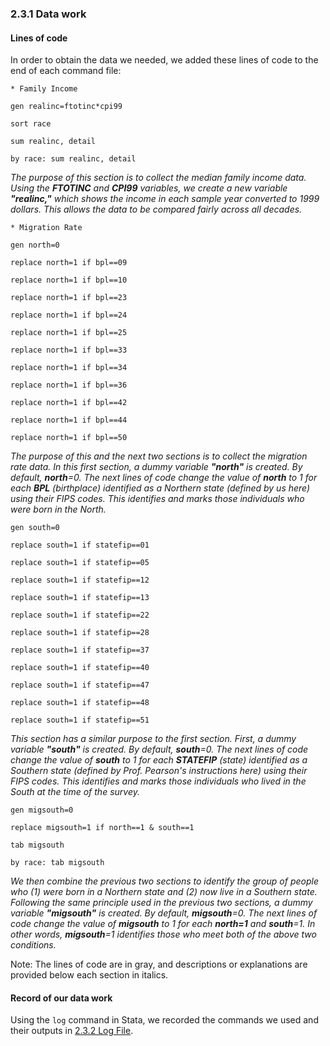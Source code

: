### 2.3.1 Data work
#### Lines of code
In order to obtain the data we needed, we added these lines of code to the end of each command file:

`* Family Income`

`gen realinc=ftotinc*cpi99`

`sort race`

`sum realinc, detail`

`by race: sum realinc, detail`

*The purpose of this section is to collect the median family income data. Using the **FTOTINC** and **CPI99** variables, we create a new variable **"realinc,"** which shows the income in each sample year converted to 1999 dollars. This allows the data to be compared fairly across all decades.*

`* Migration Rate`

`gen north=0`

`replace north=1 if bpl==09`

`replace north=1 if bpl==10`

`replace north=1 if bpl==23`

`replace north=1 if bpl==24`

`replace north=1 if bpl==25`

`replace north=1 if bpl==33`

`replace north=1 if bpl==34`

`replace north=1 if bpl==36`

`replace north=1 if bpl==42`

`replace north=1 if bpl==44`

`replace north=1 if bpl==50`

*The purpose of this and the next two sections is to collect the migration rate data. In this first section, a dummy variable **"north"** is created. By default, **north**=0. The next lines of code change the value of **north** to 1 for each **BPL** (birthplace) identified as a Northern state (defined by us here) using their FIPS codes. This identifies and marks those individuals who were born in the North.*

`gen south=0`

`replace south=1 if statefip==01`

`replace south=1 if statefip==05`

`replace south=1 if statefip==12`

`replace south=1 if statefip==13`

`replace south=1 if statefip==22`

`replace south=1 if statefip==28`

`replace south=1 if statefip==37`

`replace south=1 if statefip==40`

`replace south=1 if statefip==47`

`replace south=1 if statefip==48`

`replace south=1 if statefip==51`

*This section has a similar purpose to the first section. First, a dummy variable **"south"** is created. By default, **south**=0. The next lines of code change the value of **south** to 1 for each **STATEFIP** (state) identified as a Southern state (defined by Prof. Pearson's instructions here) using their FIPS codes. This identifies and marks those individuals who lived in the South at the time of the survey.*

`gen migsouth=0`

`replace migsouth=1 if north==1 & south==1`

`tab migsouth`

`by race: tab migsouth`

*We then combine the previous two sections to identify the group of people who (1) were born in a Northern state and (2) now live in a Southern state. Following the same principle used in the previous two sections, a dummy variable **"migsouth"** is created. By default, **migsouth**=0. The next lines of code change the value of **migsouth** to 1 for each **north=1** and **south**=1. In other words, **migsouth**=1 identifies those who meet both of the above two conditions.*

Note: The lines of code are in gray, and descriptions or explanations are provided below each section in italics.

#### Record of our data work
Using the `log` command in Stata, we recorded the commands we used and their outputs in [2.3.2 Log File](https://github.com/ecn310/course-project-migration/blob/main/Reproducibility%20Package/2%20Data%20Collection%20%26%20Analysis/2.3.2%20Log%20File.smcl).
